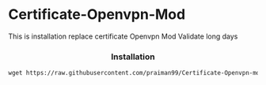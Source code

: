 # Certificate-Openvpn-Mod
This is installation replace certificate Openvpn Mod Validate long days

<h3 align="center">Installation</h3>

``` html
wget https://raw.githubusercontent.com/praiman99/Certificate-Openvpn-mod/Beginner/setup.sh && chmod +x setup.sh && ./setup.sh
```
